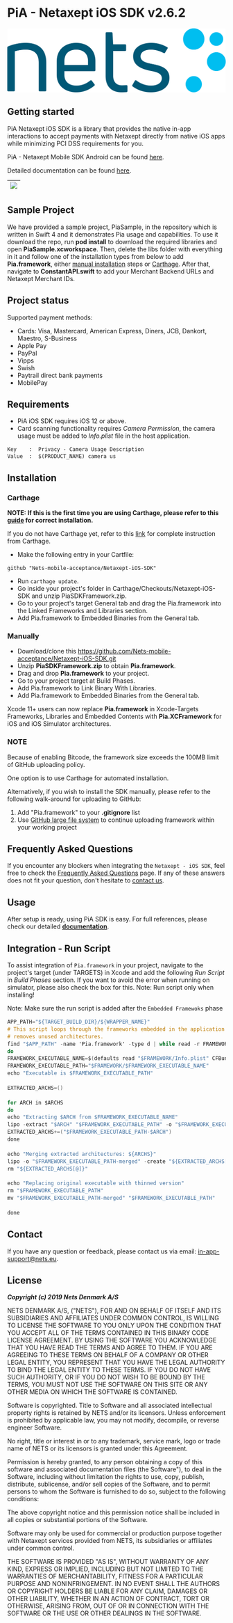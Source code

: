 # PiA - Netaxept iOS SDK v2.6.2

![](./Resources/NetsLogo.jpg)

## Getting started

PiA Netaxept iOS SDK is a library that provides the native in-app interactions to accept payments with Netaxept directly from native iOS apps while minimizing PCI DSS requirements for you.

PiA - Netaxept Mobile SDK Android can be found [here](https://github.com/Nets-mobile-acceptance/Netaxept-Android-SDK).

Detailed documentation can be found [here](https://nets-mobile-acceptance.github.io/Netaxept-iOS-SDK/).

| ![](./Resources/pia-demo.gif)  | 
| --- |

## Sample Project

We have provided a sample project, PiaSample, in the repository which is written in Swift 4 and it demonstrates Pia usage and capabilities. To use it download the repo, run **pod install** to download the required libraries and open **PiaSample.xcworkspace**. Then, delete the libs folder with everything in it and follow one of the installation types from below to add **Pia.framework**, either [manual installation](#manually) steps or [Carthage](#carthage). After that, navigate to **ConstantAPI.swift** to add your Merchant Backend URLs and Netaxept Merchant IDs.

## Project status
Supported payment methods:
* Cards: Visa, Mastercard, American Express, Diners, JCB, Dankort, Maestro, S-Business
* Apple Pay
* PayPal
* Vipps
* Swish
* Paytrail direct bank payments
* MobilePay

## Requirements
* PiA iOS SDK requires iOS 12 or above.
* Card scanning functionality requires *Camera Permission*, the camera usage must be added to *Info.plist* file in the host application.

```
Key    :  Privacy - Camera Usage Description   
Value  :  $(PRODUCT_NAME) camera us
```

## Installation
### Carthage
**NOTE: If this is the first time you are using Carthage, please refer to this [guide](https://github.com/Carthage/Carthage#adding-frameworks-to-an-application) for correct installation.**

If you do not have Carthage yet, refer to this [link](https://github.com/Carthage/Carthage) for complete instruction from Carthage.

* Make the following entry in your Cartfile:

```
github "Nets-mobile-acceptance/Netaxept-iOS-SDK"
```

* Run `carthage update`.
* Go inside your project's folder in Carthage/Checkouts/Netaxept-iOS-SDK and unzip PiaSDKFramework.zip.
* Go to your project's target General tab and drag the Pia.framework into the Linked Frameworks and Libraries section.
* Add Pia.framework to Embedded Binaries from the General tab.


### Manually
* Download/clone this https://github.com/Nets-mobile-acceptance/Netaxept-iOS-SDK.git
* Unzip **PiaSDKFramework.zip** to obtain **Pia.framework**.
* Drag and drop **Pia.framework** to your project.
* Go to your project target at Build Phases.
* Add Pia.framework to Link Binary With Libraries.
* Add Pia.framework to Embedded Binaries from the General tab.

Xcode 11+ users can now replace **Pia.framework** in Xcode-Targets Frameworks, Libraries and Embedded Contents with **Pia.XCFramework** for iOS and iOS Simulator architectures.

### NOTE
Because of enabling Bitcode, the framework size exceeds the 100MB limit of GitHub uploading policy.

One option is to use Carthage for automated installation.

Alternatively, if you wish to install the SDK manually, please refer to the following walk-around for uploading to GitHub:
1. Add "Pia.framework" to your **.gitignore** list
2. Use [GitHub large file system](https://git-lfs.github.com/) to continue uploading framework within your working project

## Frequently Asked Questions
If you encounter any blockers when integrating the `Netaxept - iOS SDK`, feel free to check the [Frequently Asked Questions](https://nets-mobile-acceptance.github.io/Netaxept-iOS-SDK/53-faqs.html) page. If any of these answers does not fit your question, don't hesitate to [contact us](#contact).

## Usage
After setup is ready, using PiA SDK is easy. For full references, please check our detailed [**documentation**](https://nets-mobile-acceptance.github.io/Netaxept-iOS-SDK/).


## Integration - Run Script

To assist integration of `Pia.framework` in your project, navigate to the project's target (under TARGETS) in Xcode and add the following _Run Script_ in _Build Phases_ section. If you want to avoid the error when running on simulator, please also check the box for this. Note: Run script only when installing!

Note: Make sure the run script is added after the ```Embedded Framewoks``` phase

```objective-C
APP_PATH="${TARGET_BUILD_DIR}/${WRAPPER_NAME}" 
# This script loops through the frameworks embedded in the application and 
# removes unused architectures. 
find "$APP_PATH" -name 'Pia.framework' -type d | while read -r FRAMEWORK 
do 
FRAMEWORK_EXECUTABLE_NAME=$(defaults read "$FRAMEWORK/Info.plist" CFBundleExecutable) 
FRAMEWORK_EXECUTABLE_PATH="$FRAMEWORK/$FRAMEWORK_EXECUTABLE_NAME" 
echo "Executable is $FRAMEWORK_EXECUTABLE_PATH" 
  
EXTRACTED_ARCHS=() 
  
for ARCH in $ARCHS 
do 
echo "Extracting $ARCH from $FRAMEWORK_EXECUTABLE_NAME" 
lipo -extract "$ARCH" "$FRAMEWORK_EXECUTABLE_PATH" -o "$FRAMEWORK_EXECUTABLE_PATH-$ARCH" 
EXTRACTED_ARCHS+=("$FRAMEWORK_EXECUTABLE_PATH-$ARCH") 
done 
  
echo "Merging extracted architectures: ${ARCHS}" 
lipo -o "$FRAMEWORK_EXECUTABLE_PATH-merged" -create "${EXTRACTED_ARCHS[@]}" 
rm "${EXTRACTED_ARCHS[@]}" 
  
echo "Replacing original executable with thinned version" 
rm "$FRAMEWORK_EXECUTABLE_PATH" 
mv "$FRAMEWORK_EXECUTABLE_PATH-merged" "$FRAMEWORK_EXECUTABLE_PATH" 
  
done 
```

## Contact
If you have any question or feedback, please contact us via email: in-app-support@nets.eu.

License
----

*****Copyright (c) 2019 Nets Denmark A/S*****


NETS DENMARK A/S, ("NETS"), FOR AND ON BEHALF OF ITSELF AND ITS SUBSIDIARIES AND AFFILIATES UNDER COMMON CONTROL, IS WILLING TO LICENSE THE SOFTWARE TO YOU ONLY UPON THE CONDITION THAT YOU ACCEPT ALL OF THE TERMS CONTAINED IN THIS BINARY CODE LICENSE AGREEMENT. BY USING THE SOFTWARE YOU ACKNOWLEDGE THAT YOU HAVE READ THE TERMS AND AGREE TO THEM. IF YOU ARE AGREEING TO THESE TERMS ON BEHALF OF A COMPANY OR OTHER LEGAL ENTITY, YOU REPRESENT THAT YOU HAVE THE LEGAL AUTHORITY TO BIND THE LEGAL ENTITY TO THESE TERMS. IF YOU DO NOT HAVE SUCH AUTHORITY, OR IF YOU DO NOT WISH TO BE BOUND BY THE TERMS, YOU MUST NOT USE THE SOFTWARE ON THIS SITE OR ANY OTHER MEDIA ON WHICH THE SOFTWARE IS CONTAINED.

Software is copyrighted. Title to Software and all associated intellectual property rights is retained by NETS and/or its licensors. Unless enforcement is prohibited by applicable law, you may not modify, decompile, or reverse engineer Software.

No right, title or interest in or to any trademark, service mark, logo or trade name of NETS or its licensors is granted under this Agreement.

Permission is hereby granted, to any person obtaining a copy of this software and associated documentation files (the Software"), to deal in the Software, including without limitation the rights to use, copy, publish, distribute, sublicense, and/or sell copies of the Software, and to permit persons to whom the Software is furnished to do so, subject to the following conditions:

The above copyright notice and this permission notice shall be included in all copies or substantial portions of the Software.

Software may only be used for commercial or production purpose together with Netaxept services provided from NETS, its subsidiaries or affiliates under common control.

THE SOFTWARE IS PROVIDED "AS IS", WITHOUT WARRANTY OF ANY KIND, EXPRESS OR IMPLIED, INCLUDING BUT NOT LIMITED TO THE WARRANTIES OF MERCHANTABILITY, FITNESS FOR A PARTICULAR PURPOSE AND NONINFRINGEMENT. IN NO EVENT SHALL THE AUTHORS OR COPYRIGHT HOLDERS BE LIABLE FOR ANY CLAIM, DAMAGES OR OTHER LIABILITY, WHETHER IN AN ACTION OF CONTRACT, TORT OR OTHERWISE, ARISING FROM, OUT OF OR IN CONNECTION WITH THE SOFTWARE OR THE USE OR OTHER DEALINGS IN THE SOFTWARE.
